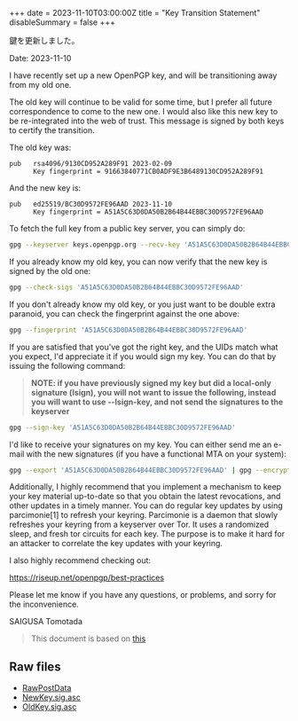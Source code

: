 +++
date = 2023-11-10T03:00:00Z
title = "Key Transition Statement"
disableSummary = false
+++

鍵を更新しました。

<!--more-->

Date: 2023-11-10

I have recently set up a new OpenPGP key, and will be transitioning away from my old one.

The old key will continue to be valid for some time, but I prefer all future correspondence to come to the new one. I would also like this new key to be re-integrated into the web of trust.  This message is signed by both keys to certify the transition.

The old key was:

```
pub   rsa4096/9130CD952A289F91 2023-02-09
      Key fingerprint = 91663840771CB0ADF9E3B6489130CD952A289F91
```

And the new key is:

```
pub   ed25519/BC30D9572FE96AAD 2023-11-10
      Key fingerprint = A51A5C63D0DA50B2B64B44EBBC30D9572FE96AAD
```

To fetch the full key from a public key server, you can simply do:

```bash
gpg --keyserver keys.openpgp.org --recv-key 'A51A5C63D0DA50B2B64B44EBBC30D9572FE96AAD'
```

If you already know my old key, you can now verify that the new key is
signed by the old one:

```bash
gpg --check-sigs 'A51A5C63D0DA50B2B64B44EBBC30D9572FE96AAD'
```

If you don't already know my old key, or you just want to be double extra paranoid, you can check the fingerprint against the one above:

```bash
gpg --fingerprint 'A51A5C63D0DA50B2B64B44EBBC30D9572FE96AAD'
```

If you are satisfied that you've got the right key, and the UIDs match what you expect, I'd appreciate it if you would sign my key. You can do that by issuing the following command:

> **NOTE: if you have previously signed my key but did a local-only signature (lsign), you will not want to issue the following, instead you will want to use --lsign-key, and not send the signatures to the keyserver**

```bash
gpg --sign-key 'A51A5C63D0DA50B2B64B44EBBC30D9572FE96AAD'
```

I'd like to receive your signatures on my key. You can either send me an e-mail with the new signatures (if you have a functional MTA on your system):

```bash
gpg --export 'A51A5C63D0DA50B2B64B44EBBC30D9572FE96AAD' | gpg --encrypt -r 'A51A5C63D0DA50B2B64B44EBBC30D9572FE96AAD' --armor | mail -s 'OpenPGP Signatures' <ts@nectarition.jp>
```

Additionally, I highly recommend that you implement a mechanism to keep your key material up-to-date so that you obtain the latest revocations, and other updates in a timely manner. You can do regular key updates by using parcimonie[1] to refresh your keyring. Parcimonie is a daemon that slowly refreshes your keyring from a keyserver over Tor. It uses a randomized sleep, and fresh tor circuits for each key. The purpose is to make it hard for an attacker to correlate the key updates with your keyring.

I also highly recommend checking out:

https://riseup.net/openpgp/best-practices

Please let me know if you have any questions, or problems, and sorry for the inconvenience.

SAIGUSA Tomotada

> This document is based on [this](https://help.riseup.net/en/security/message-security/openpgp/key-transition)

## Raw files

- [RawPostData](/raw/20231110-change-key/RawPostData)
- [NewKey.sig.asc](/raw/20231110-change-key/NewKey.sig.asc)
- [OldKey.sig.asc](/raw/20231110-change-key/OldKey.sig.asc)
